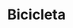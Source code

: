 ---
title: Bicicleta
date: 
draft: false

# descripcion
description : Dije de plata 925

materials: Plata 925

color: Plateado

dimensions: 2,5cm ancho

code: 02-14-0663

type: "Dijes"

categories: []

price: $3.480,00

price_eftvo: $2.955,00

# Images
# first image will be shown in the product page
images:
  # - image: "images/path_to_image"
  # La ubicacion de las imagenes es imagenes/Dijes/Dijes.Plata/02-14-0663-bicicleta
  - image: "./images/dijes/plata/02-14-0663.JPG"
---